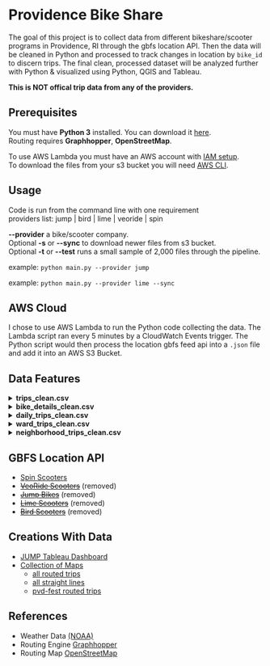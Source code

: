 # Providence Bike Share

The goal of this project is to collect data from different bikeshare/scooter programs in Providence, RI through the gbfs location API. Then the data will be cleaned in Python and processed to track changes in location by `bike_id` to discern trips. The final clean, processed dataset will be analyzed further with Python & visualized using Python, QGIS and Tableau.

**This is NOT offical trip data from any of the providers.**

## Prerequisites

You must have **Python 3** installed.  You can download it
[here](https://www.python.org/downloads/).  
Routing requires **Graphhopper**, **OpenStreetMap**.

To use AWS Lambda you must have an AWS account with [IAM setup](https://aws.amazon.com/iam/).</br>
To download the files from your s3 bucket you will need [AWS CLI](https://aws.amazon.com/cli/).

## Usage

Code is run from the command line with one requirement<br>
providers list: jump | bird | lime | veoride | spin

**--provider** a bike/scooter company.<br>
Optional **-s** or **--sync** to download newer files from s3 bucket.<br>
Optional **-t** or **--test** runs a small sample of 2,000 files through the pipeline.

example: `python main.py --provider jump`

example: `python main.py --provider lime --sync`

## AWS Cloud

I chose to use AWS Lambda to run the Python code collecting the data. The Lambda script ran every 5 minutes by a CloudWatch Events trigger. The Python script would then process the location gbfs feed api into a `.json` file and add it into an AWS S3 Bucket.

## Data Features

<details>
    <summary><b>trips_clean.csv</b></summary>

&nbsp;&nbsp;&nbsp;&nbsp;&nbsp;&nbsp;&nbsp;&nbsp;- trip_id<br/>
&nbsp;&nbsp;&nbsp;&nbsp;&nbsp;&nbsp;&nbsp;&nbsp;- battery_end<br/>
&nbsp;&nbsp;&nbsp;&nbsp;&nbsp;&nbsp;&nbsp;&nbsp;- battery_start<br/>
&nbsp;&nbsp;&nbsp;&nbsp;&nbsp;&nbsp;&nbsp;&nbsp;- lat_end<br/>
&nbsp;&nbsp;&nbsp;&nbsp;&nbsp;&nbsp;&nbsp;&nbsp;- lat_start<br/>
&nbsp;&nbsp;&nbsp;&nbsp;&nbsp;&nbsp;&nbsp;&nbsp;- lon_end<br/>
&nbsp;&nbsp;&nbsp;&nbsp;&nbsp;&nbsp;&nbsp;&nbsp;- lon_start<br/>
&nbsp;&nbsp;&nbsp;&nbsp;&nbsp;&nbsp;&nbsp;&nbsp;- timestamp_end<br/>
&nbsp;&nbsp;&nbsp;&nbsp;&nbsp;&nbsp;&nbsp;&nbsp;- timestamp_start<br/>
&nbsp;&nbsp;&nbsp;&nbsp;&nbsp;&nbsp;&nbsp;&nbsp;- neghbor_end<br/>
&nbsp;&nbsp;&nbsp;&nbsp;&nbsp;&nbsp;&nbsp;&nbsp;- neghbor_start<br/>
&nbsp;&nbsp;&nbsp;&nbsp;&nbsp;&nbsp;&nbsp;&nbsp;- ward_end<br/>
&nbsp;&nbsp;&nbsp;&nbsp;&nbsp;&nbsp;&nbsp;&nbsp;- ward_start<br/>
&nbsp;&nbsp;&nbsp;&nbsp;&nbsp;&nbsp;&nbsp;&nbsp;- bike_id<br/>
&nbsp;&nbsp;&nbsp;&nbsp;&nbsp;&nbsp;&nbsp;&nbsp;- type<br/>
&nbsp;&nbsp;&nbsp;&nbsp;&nbsp;&nbsp;&nbsp;&nbsp;- duration<br/>
&nbsp;&nbsp;&nbsp;&nbsp;&nbsp;&nbsp;&nbsp;&nbsp;- duration_min<br/>
&nbsp;&nbsp;&nbsp;&nbsp;&nbsp;&nbsp;&nbsp;&nbsp;- distance<br/>
&nbsp;&nbsp;&nbsp;&nbsp;&nbsp;&nbsp;&nbsp;&nbsp;- time<br/>
&nbsp;&nbsp;&nbsp;&nbsp;&nbsp;&nbsp;&nbsp;&nbsp;- speed_mph<br/>
</details>

<details>
    <summary><b>bike_details_clean.csv</b></summary>

&nbsp;&nbsp;&nbsp;&nbsp;&nbsp;&nbsp;&nbsp;&nbsp;- bike_id<br/>
&nbsp;&nbsp;&nbsp;&nbsp;&nbsp;&nbsp;&nbsp;&nbsp;- trips_count<br/>
&nbsp;&nbsp;&nbsp;&nbsp;&nbsp;&nbsp;&nbsp;&nbsp;- charges_count<br/>
&nbsp;&nbsp;&nbsp;&nbsp;&nbsp;&nbsp;&nbsp;&nbsp;- min_date<br/>
&nbsp;&nbsp;&nbsp;&nbsp;&nbsp;&nbsp;&nbsp;&nbsp;- max_date<br/>
&nbsp;&nbsp;&nbsp;&nbsp;&nbsp;&nbsp;&nbsp;&nbsp;- date_diff<br/>
</details>

<details>
    <summary><b>daily_trips_clean.csv</b></summary>

&nbsp;&nbsp;&nbsp;&nbsp;&nbsp;&nbsp;&nbsp;&nbsp;- date<br/>
&nbsp;&nbsp;&nbsp;&nbsp;&nbsp;&nbsp;&nbsp;&nbsp;- count<br/>
&nbsp;&nbsp;&nbsp;&nbsp;&nbsp;&nbsp;&nbsp;&nbsp;- avg_wind<br/>
&nbsp;&nbsp;&nbsp;&nbsp;&nbsp;&nbsp;&nbsp;&nbsp;- precipitation<br/>
&nbsp;&nbsp;&nbsp;&nbsp;&nbsp;&nbsp;&nbsp;&nbsp;- max_temp<br/>
</details>

<details>
    <summary><b>ward_trips_clean.csv</b></summary>

&nbsp;&nbsp;&nbsp;&nbsp;&nbsp;&nbsp;&nbsp;&nbsp;- ward_start<br/>
&nbsp;&nbsp;&nbsp;&nbsp;&nbsp;&nbsp;&nbsp;&nbsp;- ward_end<br/>
&nbsp;&nbsp;&nbsp;&nbsp;&nbsp;&nbsp;&nbsp;&nbsp;- count<br/>
&nbsp;&nbsp;&nbsp;&nbsp;&nbsp;&nbsp;&nbsp;&nbsp;- percent<br/>
</details>

<details>
    <summary><b>neighborhood_trips_clean.csv</b></summary>

&nbsp;&nbsp;&nbsp;&nbsp;&nbsp;&nbsp;&nbsp;&nbsp;- neghbor_start<br/>
&nbsp;&nbsp;&nbsp;&nbsp;&nbsp;&nbsp;&nbsp;&nbsp;- neghbor_end<br/>
&nbsp;&nbsp;&nbsp;&nbsp;&nbsp;&nbsp;&nbsp;&nbsp;- count<br/>
&nbsp;&nbsp;&nbsp;&nbsp;&nbsp;&nbsp;&nbsp;&nbsp;- percent<br/>
</details>

## GBFS Location API

- [Spin Scooters](https://web.spin.pm/api/gbfs/v1/providence/gbfs)
- ~~[VeoRide Scooters](https://share.veoride.com/api/share/gbfs/free_bike_status?area_name=providence)~~ (removed)
- ~~[Jump Bikes](https://pvd.jumpbikes.com/opendata/gbfs.json)~~ (removed)
- ~~[Lime Scooters](https://data.lime.bike/api/partners/v1/gbfs/providence/gbfs.json)~~ (removed)
- ~~[Bird Scooters](https://mds.bird.co/gbfs/providence/free_bikes)~~ (removed)

## Creations With Data

- [JUMP Tableau Dashboard](https://public.tableau.com/app/profile/smirkygraphs/viz/JumpBikeTrips-ProvidenceRI/pvd-jump-bikes)
- [Collection of Maps](https://ivizri.com/posts/2019/09/jump-bike-maps/)
    - [all routed trips](https://i.imgur.com/yKpTmQh.png)
    - [all straight lines](https://imgur.com/JQDJYLO.png)
    - [pvd-fest routed trips](https://imgur.com/TtbMAmA.png)

## References

- Weather Data [(NOAA)](https://www.ncdc.noaa.gov/cdo-web/)
- Routing Engine [Graphhopper](https://www.graphhopper.com/)
- Routing Map [OpenStreetMap](https://download.geofabrik.de/)
